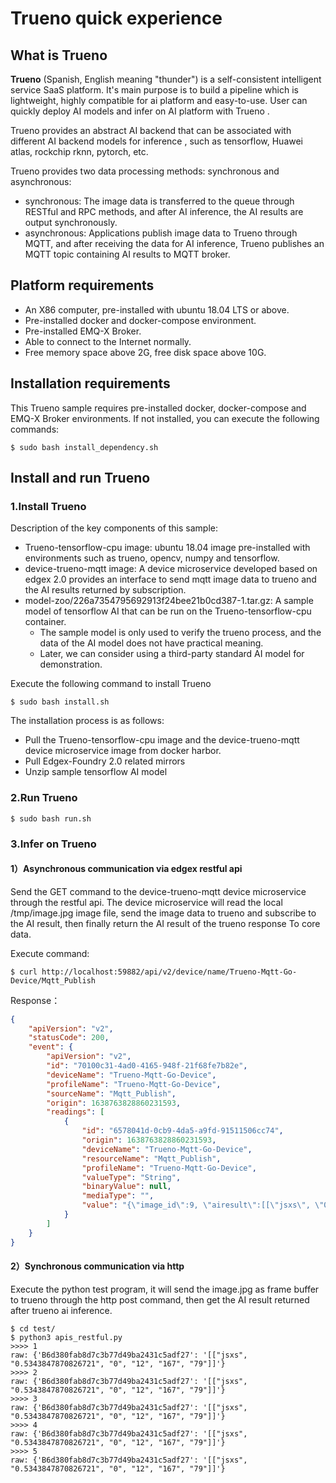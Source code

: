 # Trueno quick experience



## What is Trueno

**Trueno** (Spanish, English meaning "thunder") is a self-consistent intelligent service SaaS platform. It's main purpose is to build a pipeline which is lightweight, highly compatible for ai platform and easy-to-use. User can quickly deploy AI models and infer on AI platform with Trueno .

Trueno provides an abstract AI backend that can be associated with different AI backend models for inference , such as tensorflow, Huawei atlas, rockchip rknn, pytorch, etc.

Trueno provides two data processing methods: synchronous and asynchronous:

- synchronous: The image data is transferred to the queue through RESTful and RPC methods, and after AI inference, the AI results are output synchronously.
- asynchronous: Applications publish image data to Trueno through MQTT, and after receiving the data for AI inference,  Trueno publishes an MQTT topic containing AI results to MQTT broker.



## Platform requirements

- An X86 computer, pre-installed with ubuntu 18.04 LTS or above.
- Pre-installed docker and docker-compose environment.
- Pre-installed EMQ-X Broker.
- Able to connect to the Internet normally.
- Free memory space above 2G, free disk space above 10G.



## Installation requirements

This Trueno sample requires pre-installed docker, docker-compose and EMQ-X Broker environments. If not installed, you can execute the following commands:

```shell
$ sudo bash install_dependency.sh
```



## Install and run Trueno

### 1.Install Trueno

Description of the key components of this sample:

- Trueno-tensorflow-cpu image: ubuntu 18.04 image pre-installed with environments such as trueno, opencv, numpy and tensorflow.
- device-trueno-mqtt image: A device microservice developed based on edgex 2.0 provides an interface to send mqtt image data to trueno and the AI results returned by subscription.
- model-zoo/226a7354795692913f24bee21b0cd387-1.tar.gz: A sample model of tensorflow AI that can be run on the Trueno-tensorflow-cpu container.
  - The sample model is only used to verify the trueno process, and the data of the AI model does not have practical meaning.
  - Later, we can consider using a third-party standard AI model for demonstration.

Execute the following command to install Trueno

```shell
$ sudo bash install.sh
```

The installation process is as follows:

- Pull the Trueno-tensorflow-cpu image and the device-trueno-mqtt device microservice image from docker harbor.
- Pull Edgex-Foundry 2.0 related mirrors
- Unzip sample tensorflow AI model 



### 2.Run Trueno

```shell
$ sudo bash run.sh
```



### 3.Infer on Trueno

#### 1）Asynchronous communication via edgex restful api

Send the GET command to the device-trueno-mqtt device microservice through the restful api. The device microservice will read the local /tmp/image.jpg image file, send the image data to trueno and subscribe to the AI result, then finally return the AI result of the trueno response To core data.

Execute command:

```shell
$ curl http://localhost:59882/api/v2/device/name/Trueno-Mqtt-Go-Device/Mqtt_Publish
```

Response：

```json
{
    "apiVersion": "v2",
    "statusCode": 200,
    "event": {
        "apiVersion": "v2",
        "id": "70100c31-4ad0-4165-948f-21f68fe7b82e",
        "deviceName": "Trueno-Mqtt-Go-Device",
        "profileName": "Trueno-Mqtt-Go-Device",
        "sourceName": "Mqtt_Publish",
        "origin": 1638763828860231593,
        "readings": [
            {
                "id": "6578041d-0cb9-4da5-a9fd-91511506cc74",
                "origin": 1638763828860231593,
                "deviceName": "Trueno-Mqtt-Go-Device",
                "resourceName": "Mqtt_Publish",
                "profileName": "Trueno-Mqtt-Go-Device",
                "valueType": "String",
                "binaryValue": null,
                "mediaType": "",
                "value": "{\"image_id\":9, \"airesult\":[[\"jsxs\", \"0.5343847870826721\", \"0\", \"12\", \"167\", \"79\"]]}"
            }
        ]
    }
}
```

#### 2）Synchronous communication via http

Execute the python test program, it will send the image.jpg as frame buffer to trueno through the http post command, then get the AI result returned after trueno ai inference.

```shell
$ cd test/
$ python3 apis_restful.py
>>>> 1
raw: {'B6d380fab8d7c3b77d49ba2431c5adf27': '[["jsxs", "0.5343847870826721", "0", "12", "167", "79"]]'}
>>>> 2
raw: {'B6d380fab8d7c3b77d49ba2431c5adf27': '[["jsxs", "0.5343847870826721", "0", "12", "167", "79"]]'}
>>>> 3
raw: {'B6d380fab8d7c3b77d49ba2431c5adf27': '[["jsxs", "0.5343847870826721", "0", "12", "167", "79"]]'}
>>>> 4
raw: {'B6d380fab8d7c3b77d49ba2431c5adf27': '[["jsxs", "0.5343847870826721", "0", "12", "167", "79"]]'}
>>>> 5
raw: {'B6d380fab8d7c3b77d49ba2431c5adf27': '[["jsxs", "0.5343847870826721", "0", "12", "167", "79"]]'}
```

#### 